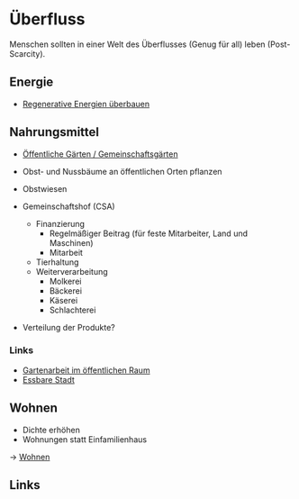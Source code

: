 # Überfluss

Menschen sollten in einer Welt des Überflusses (Genug für all) leben (Post-Scarcity).

## Energie

- [Regenerative Energien überbauen](../../energy/energie.md)

## Nahrungsmittel

- [Öffentliche Gärten / Gemeinschaftsgärten](../../garten/gemeinschaftsgarten.md)
- Obst- und Nussbäume an öffentlichen Orten pflanzen
- Obstwiesen
- Gemeinschaftshof (CSA)
    + Finanzierung
        * Regelmäßiger Beitrag (für feste Mitarbeiter, Land und Maschinen)
        * Mitarbeit
    + Tierhaltung
    + Weiterverarbeitung
        * Molkerei
        * Bäckerei
        * Käserei
        * Schlachterei

- Verteilung der Produkte?

### Links

- [Gartenarbeit im öffentlichen Raum](https://gardeniser.eu/de/e-learning/citizen-gardening-public-areas)
- [Essbare Stadt](https://de.wikipedia.org/wiki/Essbare_Stadt)

## Wohnen

- Dichte erhöhen
- Wohnungen statt Einfamilienhaus

-> [Wohnen](../../masterplan/wohnen.md)

## Links